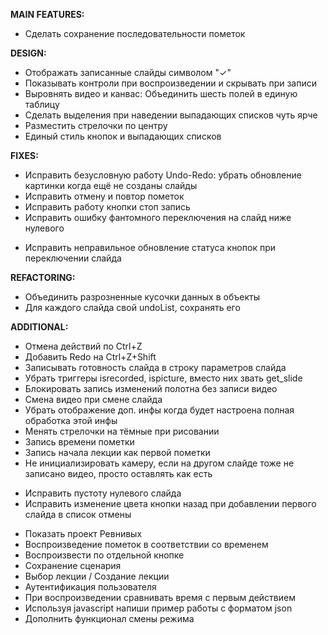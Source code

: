 **MAIN FEATURES:**
+ Сделать сохранение последовательности пометок

**DESIGN:**
+ Отображать записанные слайды символом "✓"
+ Показывать контроли при воспроизведении и скрывать при записи
+ Выровнять видео и канвас: Объединить шесть полей в единую таблицу
+ Сделать выделения при наведении выпадающих списков чуть ярче
+ Разместить стрелочки по центру
+ Единый стиль кнопок и выпадающих списков

**FIXES:**
+ Исправить безусловную работу Undo-Redo: убрать обновление картинки когда ещё не созданы слайды
+ Исправить отмену и повтор пометок
+ Исправить работу кнопки стоп запись
+ Исправить ошибку фантомного переключения на слайд ниже нулевого
* Исправить неправильное обновление статуса кнопок при переключении слайда

**REFACTORING:**
- Объединить разрозненные кусочки данных в объекты
- Для каждого слайда свой undoList, сохранять его

**ADDITIONAL:**
+ Отмена действий по Ctrl+Z
+ Добавить Redo на Ctrl+Z+Shift
+ Записывать готовность слайда в строку параметров слайда
+ Убрать триггеры isrecorded, ispicture, вместо них звать get_slide
+ Блокировать запись изменений полотна без записи видео
+ Смена видео при смене слайда
+ Убрать отображение доп. инфы когда будет настроена полная обработка этой инфы
+ Менять стрелочки на тёмные при рисовании
+ Запись времени пометки
+ Запись начала лекции как первой пометки
+ Не инициализировать камеру, если на другом слайде тоже не записано видео, просто оставлять как есть
* Исправить пустоту нулевого слайда
* Исправить изменение цвета кнопки назад при добавлении первого слайда в список отмены
- Показать проект Ревнивых
- Воспроизведение пометок в соответствии со временем
- Воспроизвести по отдельной кнопке
- Сохранение сценария
- Выбор лекции / Создание лекции
- Аутентификация пользователя
- При воспроизведении сравнивать время с первым действием
- Используя javascript напиши пример работы с форматом json
- Дополнить функционал смены режима